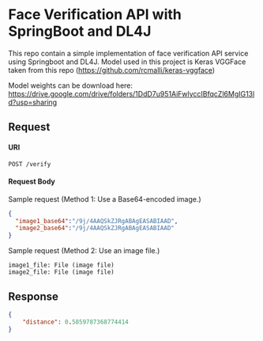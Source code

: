 # Face Verification API with SpringBoot and DL4J

This repo contain a simple implementation of face verification API service using Springboot and DL4J. Model used in this project is Keras VGGFace taken from this repo (https://github.com/rcmalli/keras-vggface)

Model weights can be download here: https://drive.google.com/drive/folders/1DdD7u951AiFwlyccIBfqcZl6MgIG13ld?usp=sharing

## Request

#### URI

```http
POST /verify
```

#### Request Body

Sample request (Method 1: Use a Base64-encoded image.)

```json
{
  "image1_base64":"/9j/4AAQSkZJRgABAgEASABIAAD",
  "image2_base64":"/9j/4AAQSkZJRgABAgEASABIAAD"
}
```

Sample request (Method 2: Use an image file.)

```
image1_file: File (image file)
image2_file: File (image file)
```

## Response

```json
{
    "distance": 0.5859787368774414
}
```
